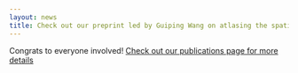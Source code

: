 ```yaml
---
layout: news
title: Check out our preprint led by Guiping Wang on atlasing the spatial organization of RNAs inside individual cultured neurons using MERFISH 
---
```


Congrats to everyone involved! [Check out our publications page for more details](/publications)
